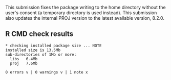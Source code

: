 
This submission fixes the package writing to the home directory without the
user's consent (a temporary directory is used instead). This submission
also updates the internal PROJ version to the latest available version,
8.2.0.

## R CMD check results

    * checking installed package size ... NOTE
    installed size is 13.5Mb
    sub-directories of 1Mb or more:
      libs   6.4Mb
      proj   7.6Mb
    
    0 errors v | 0 warnings v | 1 note x
